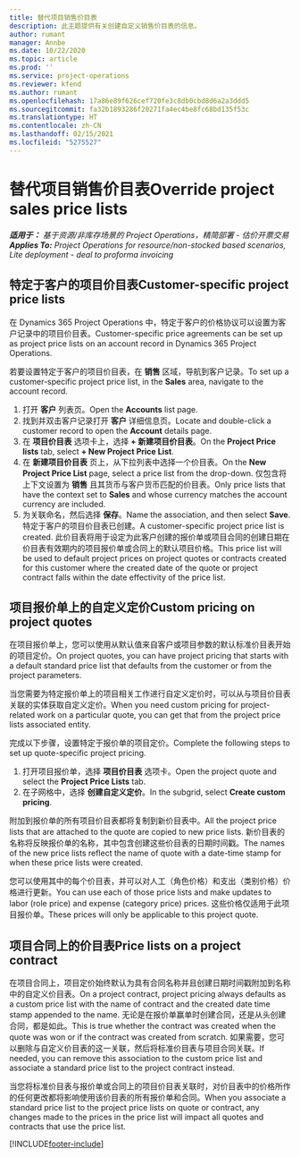 ```yaml
---
title: 替代项目销售价目表
description: 此主题提供有关创建自定义销售价目表的信息。
author: rumant
manager: Annbe
ms.date: 10/22/2020
ms.topic: article
ms.prod: ''
ms.service: project-operations
ms.reviewer: kfend
ms.author: rumant
ms.openlocfilehash: 17a86e89f626cef720fe3c8db0cbd8d6a2a3ddd5
ms.sourcegitcommit: fa32b1893286f20271fa4ec4be8fc68bd135f53c
ms.translationtype: HT
ms.contentlocale: zh-CN
ms.lasthandoff: 02/15/2021
ms.locfileid: "5275527"
---
```

# <a name="override-project-sales-price-lists"></a><span data-ttu-id="7d389-103">替代项目销售价目表</span><span class="sxs-lookup"><span data-stu-id="7d389-103">Override project sales price lists</span></span>

<span data-ttu-id="7d389-104">_**适用于：** 基于资源/非库存场景的 Project Operations，精简部署 - 估价开票交易_</span><span class="sxs-lookup"><span data-stu-id="7d389-104">_**Applies To:** Project Operations for resource/non-stocked based scenarios, Lite deployment - deal to proforma invoicing_</span></span>

## <a name="customer-specific-project-price-lists"></a><span data-ttu-id="7d389-105">特定于客户的项目价目表</span><span class="sxs-lookup"><span data-stu-id="7d389-105">Customer-specific project price lists</span></span>

<span data-ttu-id="7d389-106">在 Dynamics 365 Project Operations 中，特定于客户的价格协议可以设置为客户记录中的项目价目表。</span><span class="sxs-lookup"><span data-stu-id="7d389-106">Customer-specific price agreements can be set up as project price lists on an account record in Dynamics 365 Project Operations.</span></span>

<span data-ttu-id="7d389-107">若要设置特定于客户的项目价目表，在 **销售** 区域，导航到客户记录。</span><span class="sxs-lookup"><span data-stu-id="7d389-107">To set up a customer-specific project price list, in the **Sales** area, navigate to the account record.</span></span>

1. <span data-ttu-id="7d389-108">打开 **客户** 列表页。</span><span class="sxs-lookup"><span data-stu-id="7d389-108">Open the **Accounts** list page.</span></span>
2. <span data-ttu-id="7d389-109">找到并双击客户记录打开 **客户** 详细信息页。</span><span class="sxs-lookup"><span data-stu-id="7d389-109">Locate and double-click a customer record to open the **Account** details page.</span></span>
3. <span data-ttu-id="7d389-110">在 **项目价目表** 选项卡上，选择 **+ 新建项目价目表**。</span><span class="sxs-lookup"><span data-stu-id="7d389-110">On the **Project Price lists** tab, select **+ New Project Price List**.</span></span>
4. <span data-ttu-id="7d389-111">在 **新建项目价目表** 页上，从下拉列表中选择一个价目表。</span><span class="sxs-lookup"><span data-stu-id="7d389-111">On the **New Project Price List** page, select a price list from the drop-down.</span></span> <span data-ttu-id="7d389-112">仅包含将上下文设置为 **销售** 且其货币与客户货币匹配的价目表。</span><span class="sxs-lookup"><span data-stu-id="7d389-112">Only price lists that have the context set to **Sales** and whose currency matches the account currency are included.</span></span>
5. <span data-ttu-id="7d389-113">为关联命名，然后选择 **保存**。</span><span class="sxs-lookup"><span data-stu-id="7d389-113">Name the association, and then select **Save**.</span></span> <span data-ttu-id="7d389-114">特定于客户的项目价目表已创建。</span><span class="sxs-lookup"><span data-stu-id="7d389-114">A customer-specific project price list is created.</span></span> <span data-ttu-id="7d389-115">此价目表将用于设定为此客户创建的报价单或项目合同的创建日期在价目表有效期内的项目报价单或合同上的默认项目价格。</span><span class="sxs-lookup"><span data-stu-id="7d389-115">This price list will be used to default project prices on project quotes or contracts created for this customer where the created date of the quote or project contract falls within the date effectivity of the price list.</span></span>

## <a name="custom-pricing-on-project-quotes"></a><span data-ttu-id="7d389-116">项目报价单上的自定义定价</span><span class="sxs-lookup"><span data-stu-id="7d389-116">Custom pricing on project quotes</span></span>

<span data-ttu-id="7d389-117">在项目报价单上，您可以使用从默认值来自客户或项目参数的默认标准价目表开始的项目定价。</span><span class="sxs-lookup"><span data-stu-id="7d389-117">On project quotes, you can have project pricing that starts with a default standard price list that defaults from the customer or from the project parameters.</span></span>

<span data-ttu-id="7d389-118">当您需要为特定报价单上的项目相关工作进行自定义定价时，可以从与项目价目表关联的实体获取自定义定价。</span><span class="sxs-lookup"><span data-stu-id="7d389-118">When you need custom pricing for project-related work on a particular quote, you can get that from the project price lists associated entity.</span></span>

<span data-ttu-id="7d389-119">完成以下步骤，设置特定于报价单的项目定价。</span><span class="sxs-lookup"><span data-stu-id="7d389-119">Complete the following steps to set up quote-specific project pricing.</span></span>

1. <span data-ttu-id="7d389-120">打开项目报价单，选择 **项目价目表** 选项卡。</span><span class="sxs-lookup"><span data-stu-id="7d389-120">Open the project quote and select the **Project Price Lists** tab.</span></span>
2. <span data-ttu-id="7d389-121">在子网格中，选择 **创建自定义定价**。</span><span class="sxs-lookup"><span data-stu-id="7d389-121">In the subgrid, select **Create custom pricing**.</span></span>

<span data-ttu-id="7d389-122">附加到报价单的所有项目价目表都将复制到新价目表中。</span><span class="sxs-lookup"><span data-stu-id="7d389-122">All the project price lists that are attached to the quote are copied to new price lists.</span></span> <span data-ttu-id="7d389-123">新价目表的名称将反映报价单的名称，其中包含创建这些价目表的日期时间戳。</span><span class="sxs-lookup"><span data-stu-id="7d389-123">The names of the new price lists reflect the name of quote with a date-time stamp for when these price lists were created.</span></span>

<span data-ttu-id="7d389-124">您可以使用其中的每个价目表，并可以对人工（角色价格）和支出（类别价格）价格进行更新。</span><span class="sxs-lookup"><span data-stu-id="7d389-124">You can use each of those price lists and make updates to labor (role price) and expense (category price) prices.</span></span> <span data-ttu-id="7d389-125">这些价格仅适用于此项目报价单。</span><span class="sxs-lookup"><span data-stu-id="7d389-125">These prices will only be applicable to this project quote.</span></span>

## <a name="price-lists-on-a-project-contract"></a><span data-ttu-id="7d389-126">项目合同上的价目表</span><span class="sxs-lookup"><span data-stu-id="7d389-126">Price lists on a project contract</span></span>

<span data-ttu-id="7d389-127">在项目合同上，项目定价始终默认为具有合同名称并且创建日期时间戳附加到名称中的自定义价目表。</span><span class="sxs-lookup"><span data-stu-id="7d389-127">On a project contract, project pricing always defaults as a custom price list with the name of contract and the created date time stamp appended to the name.</span></span> <span data-ttu-id="7d389-128">无论是在报价单赢单时创建合同，还是从头创建合同，都是如此。</span><span class="sxs-lookup"><span data-stu-id="7d389-128">This is true whether the contract was created when the quote was won or if the contract was created from scratch.</span></span> <span data-ttu-id="7d389-129">如果需要，您可以删除与自定义价目表的这一关联，然后将标准价目表与项目合同关联。</span><span class="sxs-lookup"><span data-stu-id="7d389-129">If needed, you can remove this association to the custom price list and associate a standard price list to the project contract instead.</span></span>

<span data-ttu-id="7d389-130">当您将标准价目表与报价单或合同上的项目价目表关联时，对价目表中的价格所作的任何更改都将影响使用该价目表的所有报价单和合同。</span><span class="sxs-lookup"><span data-stu-id="7d389-130">When you associate a standard price list to the project price lists on quote or contract, any changes made to the prices in the price list will impact all quotes and contracts that use the price list.</span></span>


[!INCLUDE[footer-include](../includes/footer-banner.md)]